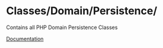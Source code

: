 # Classes/Domain/Persistence/

Contains all PHP Domain Persistence Classes

[Documentation](https://docs.typo3.org/m/typo3/reference-coreapi/10.4/en-us/ExtensionArchitecture/Extbase/Reference/Domain/Persistence.html)